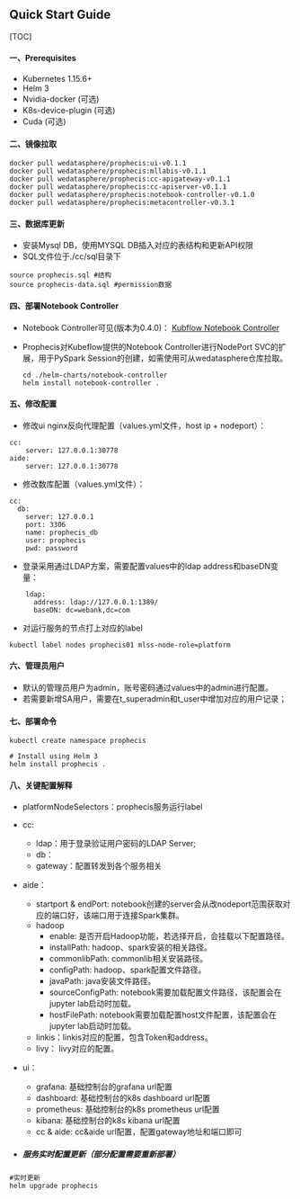 ## Quick Start Guide

[TOC]


####  一、Prerequisites
- Kubernetes  1.15.6+
- Helm 3
- Nvidia-docker (可选)
- K8s-device-plugin (可选)
- Cuda (可选)

####  二、镜像拉取

```shell
docker pull wedatasphere/prophecis:ui-v0.1.1
docker pull wedatasphere/prophecis:mllabis-v0.1.1
docker pull wedatasphere/prophecis:cc-apigateway-v0.1.1
docker pull wedatasphere/prophecis:cc-apiserver-v0.1.1
docker pull wedatasphere/prophecis:notebook-controller-v0.1.0
docker pull wedatasphere/prophecis:metacontroller-v0.3.1
```
####  三、数据库更新
- 安装Mysql DB，使用MYSQL DB插入对应的表结构和更新API权限
- SQL文件位于./cc/sql目录下

```shell
source prophecis.sql #结构
source prophecis-data.sql #permission数据
```

####  四、部署Notebook Controller
- Notebook Controller可见(版本为0.4.0)：
  [Kubflow Notebook Controller](https://github.com/kubeflow/kubeflow/tree/master/components/notebook-controller)

- Prophecis对Kubeflow提供的Notebook Controller进行NodePort SVC的扩展，用于PySpark Session的创建，如需使用可从wedatasphere仓库拉取。

  ```
  cd ./helm-charts/notebook-controller
  helm install notebook-controller .
  ```


#### 五、修改配置

- 修改ui nginx反向代理配置（values.yml文件，host ip + nodeport）：

```shell
cc:
	server: 127.0.0.1:30778
aide:
	server: 127.0.0.1:30778
```

- 修改数库配置（values.yml文件）：

```shell
cc:
  db:
    server: 127.0.0.1
    port: 3306
    name: prophecis_db
    user: prophecis
    pwd: password
```
- 登录采用通过LDAP方案，需要配置values中的ldap address和baseDN变量：
```shell
    ldap:
      address: ldap://127.0.0.1:1389/
      baseDN: dc=webank,dc=com
```

- 对运行服务的节点打上对应的label

```shell
kubectl label nodes prophecis01 mlss-node-role=platform
```

#### 六、管理员用户

- 默认的管理员用户为admin，账号密码通过values中的admin进行配置。
- 若需要新增SA用户，需要在t_superadmin和t_user中增加对应的用户记录；

#### 七、部署命令

```shell
kubectl create namespace prophecis

# Install using Helm 3 
helm install prophecis .
```

#### 八、关键配置解释
- platformNodeSelectors：prophecis服务运行label

- cc:

  - ldap：用于登录验证用户密码的LDAP Server;
  - db：
  - gateway：配置转发到各个服务相关

- aide：
  - startport & endPort:  notebook创建的server会从改nodeport范围获取对应的端口好，该端口用于连接Spark集群。
  - hadoop
    - enable:  是否开启Hadoop功能，若选择开启，会挂载以下配置路径。
    - installPath:  hadoop、spark安装的相关路径。
    - commonlibPath:  commonlib相关安装路径。
    - configPath:  hadoop、spark配置文件路径。
    -  javaPath: java安装文件路径。
    - sourceConfigPath:  notebook需要加载配置文件路径，该配置会在jupyter lab启动时加载。
    - hostFilePath:  notebook需要加载配置host文件配置，该配置会在jupyter lab启动时加载。
  - linkis：linkis对应的配置，包含Token和address。
  - livy： livy对应的配置。

- ui：

  - grafana: 基础控制台的grafana url配置
  - dashboard: 基础控制台的k8s dashboard url配置
  - prometheus: 基础控制台的k8s prometheus url配置 
  - kibana: 基础控制台的k8s kibana url配置 
  - cc & aide: cc&aide url配置，配置gateway地址和端口即可

- ##### 服务实时配置更新（部分配置需要重新部署）
 ```shell
#实时更新
helm upgrade prophecis 
 ```
